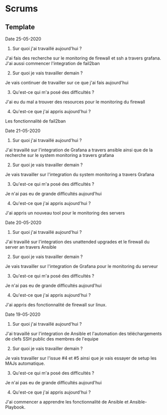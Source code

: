 # Scrums

## Template

Date 25-05-2020
1. Sur quoi j'ai travaillé aujourd'hui ?

J'ai fais des recherche sur le monitoring de firewall et ssh a travers grafana. J'ai aussi commencer l'integration de
fail2ban

2. Sur quoi je vais travailler demain ?

Je vais continuer de travailler sur ce que j'ai fais aujourd'hui

3. Qu'est-ce qui m'a posé des difficultés ?

J'ai eu du mal a trouver des resources pour le monitoring du firewall

4. Qu'est-ce que j'ai appris aujourd'hui ?

Les fonctionnalité de fail2ban

Date 21-05-2020
1. Sur quoi j'ai travaillé aujourd'hui ?

J'ai travaillé sur l'integration de Grafana a travers ansible ainsi que de la recherche sur le system monitoring a
travers grafana

2. Sur quoi je vais travailler demain ?

Je  vais travailler sur l'integration du system monitoring a travers Grafana

3. Qu'est-ce qui m'a posé des difficultés ?

Je n'ai pas eu de grande difficultés aujourd'hui

4. Qu'est-ce que j'ai appris aujourd'hui ?

J'ai appris un nouveau tool pour le monitoring des servers

Date 20-05-2020
1. Sur quoi j'ai travaillé aujourd'hui ?

J'ai travaillé sur l'integration des unattended upgrades et le firewall du server an travers Ansible

2. Sur quoi je vais travailler demain ?

Je  vais travailler sur l'integration de Grafana pour le monitoring du serveur

3. Qu'est-ce qui m'a posé des difficultés ?

Je n'ai pas eu de grande difficultés aujourd'hui

4. Qu'est-ce que j'ai appris aujourd'hui ?

J'ai appris des fonctionnalité de firewall sur linux.


Date 19-05-2020
1. Sur quoi j'ai travaillé aujourd'hui ?

J'ai travaillé sur l'integration de Ansible et l'automation des téléchargements de clefs SSH public des membres de
l'equipe

2. Sur quoi je vais travailler demain ?

Je vais travailler sur l'issue #4 et #5 ainsi que je vais essayer de setup les MAJs automatique.

3. Qu'est-ce qui m'a posé des difficultés ?

Je n'ai pas eu de grande difficultés aujourd'hui

4. Qu'est-ce que j'ai appris aujourd'hui ?

J'ai commencer a apprendre les fonctionnalité de Ansible et Ansible-Playbook.

